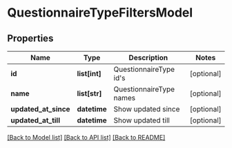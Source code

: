 # QuestionnaireTypeFiltersModel

## Properties
Name | Type | Description | Notes
------------ | ------------- | ------------- | -------------
**id** | **list[int]** | QuestionnaireType id&#39;s | [optional] 
**name** | **list[str]** | QuestionnaireType names | [optional] 
**updated_at_since** | **datetime** | Show updated since | [optional] 
**updated_at_till** | **datetime** | Show updated till | [optional] 

[[Back to Model list]](../README.md#documentation-for-models) [[Back to API list]](../README.md#documentation-for-api-endpoints) [[Back to README]](../README.md)


